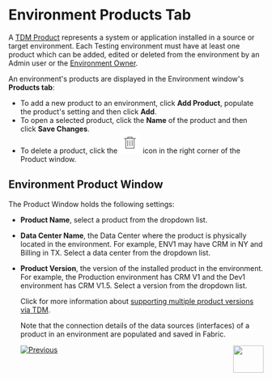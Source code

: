 # Environment Products Tab

A [TDM Product](05_tdm_gui_product_window.md) represents a system or application installed in a source or target environment. Each Testing environment must have at least one product which can be added, edited or deleted from the environment by an Admin user or the [Environment Owner](08_environment_window_general_information.md#environment-owners).  

An environment's products are displayed in the Environment window's **Products tab**:

- To add a new product to an environment, click **Add Product**, populate the product's setting and then click **Add**.
- To open a selected product, click the **Name** of the product and then click **Save Changes**. 
- To delete a product, click the [![be_Example](images/delete_icon.png)](/articles/TDM/tdm_gui/images/delete_icon.png) icon in the right corner of the Product window.

## Environment Product Window 

The Product Window holds the following settings:

- **Product Name**, select a product from the dropdown list.
- **Data Center Name**, the Data Center where the product is physically located in the environment. For example, ENV1 may have CRM in NY and Billing in TX. Select a data center from the dropdown list.

- **Product Version**, the version of the installed product in the environment. For example, the Production environment has CRM V1 and the Dev1 environment has CRM V1.5.  Select a version from the dropdown list.

  Click for more information about [supporting multiple product versions via TDM](/articles/TDM/tdm_implementation/13_tdm_implementation_supporting_different_product_versions.md).

  

  Note that the connection details of the data sources (interfaces) of a product in an environment are populated and saved in Fabric.

  

   [![Previous](/articles/images/Previous.png)](10_environment_roles_tab.md)[<img align="right" width="60" height="54" src="/articles/images/Next.png">](12_environment_globals_tab.md)
